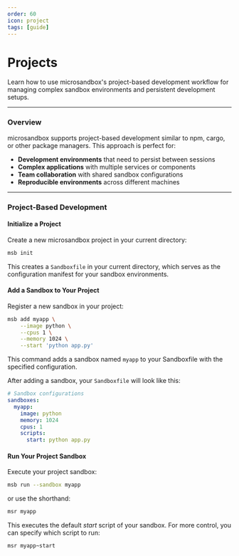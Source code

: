 ```yaml
---
order: 60
icon: project
tags: [guide]
---
```


# Projects

Learn how to use microsandbox's project-based development workflow for managing complex sandbox environments and persistent development setups.

---

### Overview

microsandbox supports project-based development similar to npm, cargo, or other package managers. This approach is perfect for:

- **Development environments** that need to persist between sessions
- **Complex applications** with multiple services or components
- **Team collaboration** with shared sandbox configurations
- **Reproducible environments** across different machines

---

### Project-Based Development

#### Initialize a Project

Create a new microsandbox project in your current directory:

```bash
msb init
```

This creates a `Sandboxfile` in your current directory, which serves as the configuration manifest for your sandbox environments.

#### Add a Sandbox to Your Project

Register a new sandbox in your project:

```bash
msb add myapp \
    --image python \
    --cpus 1 \
    --memory 1024 \
    --start 'python app.py'
```

This command adds a sandbox named `myapp` to your Sandboxfile with the specified configuration.

After adding a sandbox, your `Sandboxfile` will look like this:

```yaml
# Sandbox configurations
sandboxes:
  myapp:
    image: python
    memory: 1024
    cpus: 1
    scripts:
      start: python app.py
```

#### Run Your Project Sandbox

Execute your project sandbox:

```bash
msb run --sandbox myapp
```

or use the shorthand:

```bash
msr myapp
```

This executes the default _start_ script of your sandbox. For more control, you can specify which script to run:

```bash
msr myapp~start
```
